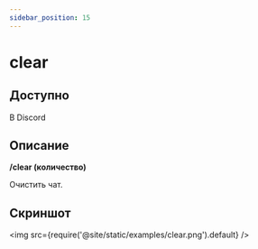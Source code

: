 ```yaml
---
sidebar_position: 15
---
```


# clear

## Доступно

В Discord

## Описание

**/clear (количество)**

Очистить чат.

## Скриншот
<img src={require('@site/static/examples/clear.png').default} />
